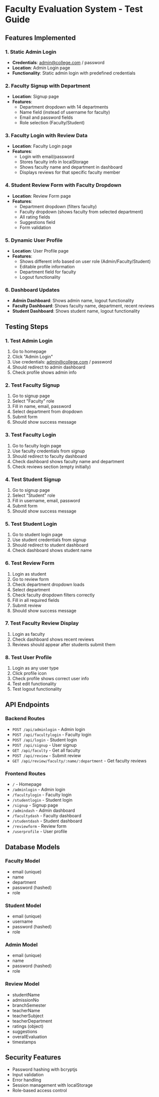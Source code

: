 # Faculty Evaluation System - Test Guide

## Features Implemented

### 1. Static Admin Login
- **Credentials**: admin@college.com / password
- **Location**: Admin Login page
- **Functionality**: Static admin login with predefined credentials

### 2. Faculty Signup with Department
- **Location**: Signup page
- **Features**: 
  - Department dropdown with 14 departments
  - Name field (instead of username for faculty)
  - Email and password fields
  - Role selection (Faculty/Student)

### 3. Faculty Login with Review Data
- **Location**: Faculty Login page
- **Features**:
  - Login with email/password
  - Stores faculty info in localStorage
  - Shows faculty name and department in dashboard
  - Displays reviews for that specific faculty member

### 4. Student Review Form with Faculty Dropdown
- **Location**: Review Form page
- **Features**:
  - Department dropdown (filters faculty)
  - Faculty dropdown (shows faculty from selected department)
  - All rating fields
  - Suggestions field
  - Form validation

### 5. Dynamic User Profile
- **Location**: User Profile page
- **Features**:
  - Shows different info based on user role (Admin/Faculty/Student)
  - Editable profile information
  - Department field for faculty
  - Logout functionality

### 6. Dashboard Updates
- **Admin Dashboard**: Shows admin name, logout functionality
- **Faculty Dashboard**: Shows faculty name, department, recent reviews
- **Student Dashboard**: Shows student name, logout functionality

## Testing Steps

### 1. Test Admin Login
1. Go to homepage
2. Click "Admin Login"
3. Use credentials: admin@college.com / password
4. Should redirect to admin dashboard
5. Check profile shows admin info

### 2. Test Faculty Signup
1. Go to signup page
2. Select "Faculty" role
3. Fill in name, email, password
4. Select department from dropdown
5. Submit form
6. Should show success message

### 3. Test Faculty Login
1. Go to faculty login page
2. Use faculty credentials from signup
3. Should redirect to faculty dashboard
4. Check dashboard shows faculty name and department
5. Check reviews section (empty initially)

### 4. Test Student Signup
1. Go to signup page
2. Select "Student" role
3. Fill in username, email, password
4. Submit form
5. Should show success message

### 5. Test Student Login
1. Go to student login page
2. Use student credentials from signup
3. Should redirect to student dashboard
4. Check dashboard shows student name

### 6. Test Review Form
1. Login as student
2. Go to review form
3. Check department dropdown loads
4. Select department
5. Check faculty dropdown filters correctly
6. Fill in all required fields
7. Submit review
8. Should show success message

### 7. Test Faculty Review Display
1. Login as faculty
2. Check dashboard shows recent reviews
3. Reviews should appear after students submit them

### 8. Test User Profile
1. Login as any user type
2. Click profile icon
3. Check profile shows correct user info
4. Test edit functionality
5. Test logout functionality

## API Endpoints

### Backend Routes
- `POST /api/adminlogin` - Admin login
- `POST /api/facultylogin` - Faculty login
- `POST /api/login` - Student login
- `POST /api/signup` - User signup
- `GET /api/faculty` - Get all faculty
- `POST /api/review` - Submit review
- `GET /api/review/faculty/:name/:department` - Get faculty reviews

### Frontend Routes
- `/` - Homepage
- `/adminlogin` - Admin login
- `/facultylogin` - Faculty login
- `/studentlogin` - Student login
- `/signup` - Signup page
- `/admindash` - Admin dashboard
- `/facultydash` - Faculty dashboard
- `/studentdash` - Student dashboard
- `/reviewform` - Review form
- `/userprofile` - User profile

## Database Models

### Faculty Model
- email (unique)
- name
- department
- password (hashed)
- role

### Student Model
- email (unique)
- username
- password (hashed)
- role

### Admin Model
- email (unique)
- name
- password (hashed)
- role

### Review Model
- studentName
- admissionNo
- branchSemester
- teacherName
- teacherSubject
- teacherDepartment
- ratings (object)
- suggestions
- overallEvaluation
- timestamps

## Security Features
- Password hashing with bcryptjs
- Input validation
- Error handling
- Session management with localStorage
- Role-based access control 